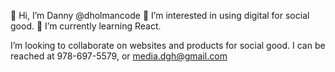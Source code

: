 👋 Hi, I’m Danny @dholmancode
👀 I’m interested in using digital for social good.
🌱 I’m currently learning React.

I’m looking to collaborate on websites and products for social good.
I can be reached at 978-697-5579, or media.dgh@gmail.com

<!---
dholmancode/dholmancode is a ✨ special ✨ repository because its `README.md` (this file) appears on your GitHub profile.
You can click the Preview link to take a look at your changes.
--->
